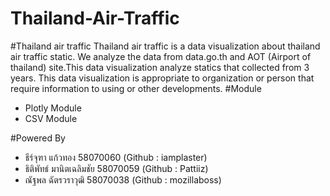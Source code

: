 # Thailand-Air-Traffic
#Thailand air traffic
Thailand air traffic is a data visualization about thailand air traffic static. We analyze the data from data.go.th and AOT (Airport of thailand) site.This data visualization analyze statics that collected from 3 years. This data visualization is appropriate to organization or person that require information to using or other developments.
#Module
- Plotly Module
- CSV Module

#Powered By
- ธีร์จุฑา แก้วทอง 58070060 (Github : iamplaster)
- ธิติพัทธ์ มานิตเฉลิมชัย 58070059 (Github : Pattiiz)
- ณัฐพล ฉัตรวราวุฒิ 58070038 (Github : mozillaboss)
